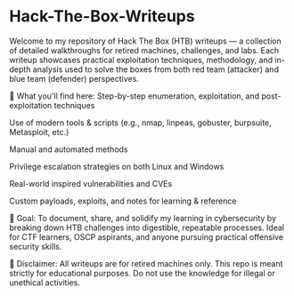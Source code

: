 # Hack-The-Box-Writeups

Welcome to my repository of Hack The Box (HTB) writeups — a collection of detailed walkthroughs for retired machines, challenges, and labs. Each writeup showcases practical exploitation techniques, methodology, and in-depth analysis used to solve the boxes from both red team (attacker) and blue team (defender) perspectives.

📌 What you'll find here:
Step-by-step enumeration, exploitation, and post-exploitation techniques

Use of modern tools & scripts (e.g., nmap, linpeas, gobuster, burpsuite, Metasploit, etc.)

Manual and automated methods

Privilege escalation strategies on both Linux and Windows

Real-world inspired vulnerabilities and CVEs

Custom payloads, exploits, and notes for learning & reference

🧠 Goal:
To document, share, and solidify my learning in cybersecurity by breaking down HTB challenges into digestible, repeatable processes. Ideal for CTF learners, OSCP aspirants, and anyone pursuing practical offensive security skills.

🚨 Disclaimer: All writeups are for retired machines only. This repo is meant strictly for educational purposes. Do not use the knowledge for illegal or unethical activities.
